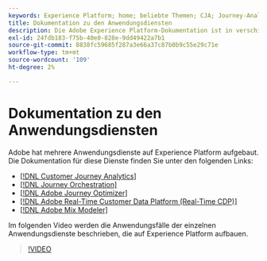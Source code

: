 ```yaml
---
keywords: Experience Platform; home; beliebte Themen; CJA; Journey-Analyse; Customer Journey-Analyse; Kampagnenorchestrierung; Orchestrierung; Customer Journey; Journey; Journey-Orchestrierung; Funktionen; Workflow
title: Dokumentation zu den Anwendungsdiensten
description: Die Adobe Experience Platform-Dokumentation ist in verschiedenen Formaten verfügbar, einschließlich Übersichten, Tutorials und Handbüchern für die Benutzeroberfläche und API. Im Folgenden finden Sie eine kurze Beschreibung der häufigsten Dokumentationstypen, die für Experience Platform-Dienste verfügbar sind.
exl-id: 24fdb183-f75b-40e0-828e-9dd49422a7b1
source-git-commit: 8838fc59685f287a3e66a37c87b0b9c55e29c71e
workflow-type: tm+mt
source-wordcount: '109'
ht-degree: 2%

---
```


# Dokumentation zu den Anwendungsdiensten

Adobe hat mehrere Anwendungsdienste auf Experience Platform aufgebaut. Die Dokumentation für diese Dienste finden Sie unter den folgenden Links:

* [[!DNL Customer Journey Analytics]](https://experienceleague.adobe.com/docs/customer-journey-analytics.html?lang=de)
* [[!DNL Journey Orchestration]](https://experienceleague.adobe.com/docs/journey-orchestration.html?lang=de)
* [[!DNL Adobe Journey Optimizer]](https://experienceleague.adobe.com/docs/journey-optimizer.html?lang=de)
* [[!DNL Adobe Real-Time Customer Data Platform (Real-Time CDP)]](../rtcdp/overview.md)
* [[!DNL Adobe Mix Modeler]](https://experienceleague.adobe.com/docs/mix-modeler.html)

Im folgenden Video werden die Anwendungsfälle der einzelnen Anwendungsdienste beschrieben, die auf Experience Platform aufbauen.

>[!VIDEO](https://video.tv.adobe.com/v/32554/?learn=on)
